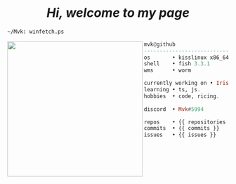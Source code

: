<h1 align="center">
  <i> Hi, welcome to my page </i>
</h1>


```sh
~/Mvk: winfetch.ps
```

<img align="left" src="[https://github.com/Dyzean.png](https://imgur.com/a/4fepP7A)" width="308" />

```haskell
mvk@github
------------------------------
os       • kisslinux x86_64
shell    • fish 3.3.1
wms      • worm

currently working on • Iris, Astolfo
learning • ts, js.
hobbies  • code, ricing.
          
discord  • Mvk#5994

repos    • {{ repositories }}
commits  • {{ commits }}
issues   • {{ issues }}
```
